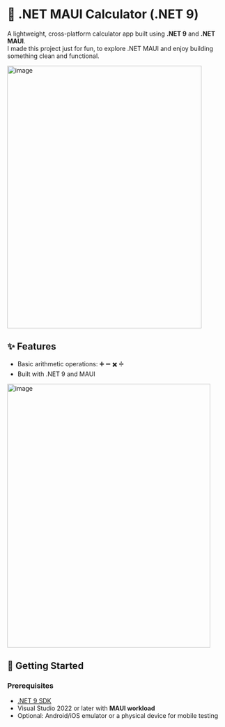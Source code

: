# 📱 .NET MAUI Calculator (.NET 9)

A lightweight, cross-platform calculator app built using **.NET 9** and **.NET MAUI**.  
I made this project just for fun, to explore .NET MAUI and enjoy building something clean and functional.

<img width="446" height="601" alt="image" src="https://github.com/user-attachments/assets/543d1e8e-7429-4759-b55e-3cb36238b883" />

## ✨ Features

- Basic arithmetic operations: ➕ ➖ ✖️ ➗
- Built with .NET 9 and MAUI

<img width="466" height="604" alt="image" src="https://github.com/user-attachments/assets/2657c263-035d-4123-9df9-3bb8f5d9bf3a" />

## 🚀 Getting Started

### Prerequisites

- [.NET 9 SDK](https://dotnet.microsoft.com/en-us/download)
- Visual Studio 2022 or later with **MAUI workload**
- Optional: Android/iOS emulator or a physical device for mobile testing
